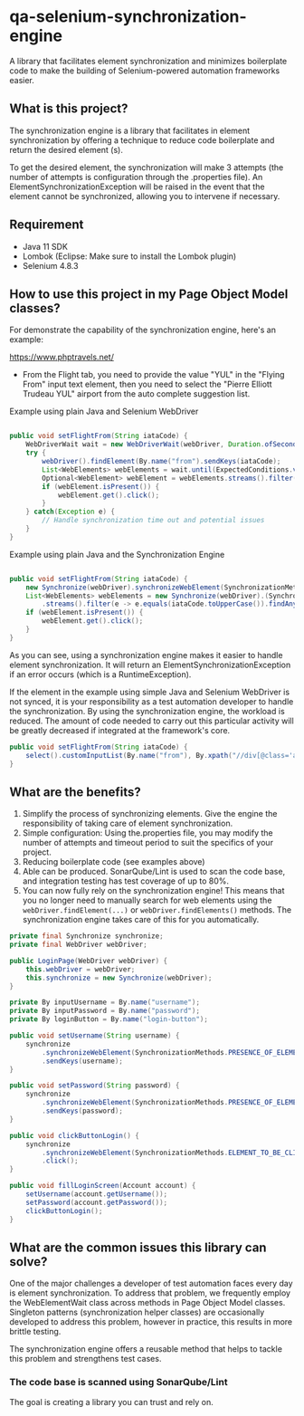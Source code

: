 # qa-selenium-synchronization-engine

A library that facilitates element synchronization and minimizes boilerplate code to make the building of Selenium-powered automation frameworks easier.

## What is this project?

The synchronization engine is a library that facilitates in element synchronization by offering a technique to reduce code boilerplate and return the desired element (s).

To get the desired element, the synchronization will make 3 attempts (the number of attempts is configuration through the .properties file). An ElementSynchronizationException will be raised in the event that the element cannot be synchronized, allowing you to intervene if necessary.

## Requirement

* Java 11 SDK
* Lombok (Eclipse: Make sure to install the Lombok plugin)
* Selenium 4.8.3

## How to use this project in my Page Object Model classes?

For demonstrate the capability of the synchronization engine, here's an example:

https://www.phptravels.net/

* From the Flight tab, you need to provide the value "YUL" in the "Flying From" input text element, then you need to select the "Pierre Elliott Trudeau YUL" airport from the auto complete suggestion list.

Example using plain Java and Selenium WebDriver

```Java

public void setFlightFrom(String iataCode) {
	WebDriverWait wait = new WebDriverWait(webDriver, Duration.ofSeconds(10));
	try {
		webDriver().findElement(By.name("from").sendKeys(iataCode);
		List<WebElements> webElements = wait.until(ExpectedConditions.visibilityOfAllElementsLocatedBy(By.xpath("//div[@class='autocomplete-result']//b"));
		Optional<WebElement> webElement = webElements.streams().filter(e -> e.equals(iataCode.toUpperCase()).findAny();
		if (webElement.isPresent()) {
			webElement.get().click();
		}
	} catch(Exception e) {
		// Handle synchronization time out and potential issues
	}
}

```

Example using plain Java and the Synchronization Engine


```Java 

public void setFlightFrom(String iataCode) {
	new Synchronize(webDriver).synchronizeWebElement(SynchronizationMethods.ELEMENT_TO_BE_CLICKABLE, By.name("from")).sendKeys(iataCode);
	List<WebElements> webElements = new Synchronize(webDriver).(SynchronizationMethods.VISIBILITY_OF_ALL_ELEMENTS_LOCATED_BY, By.xpath("//div[@class='autocomplete-result']//b"))
		.streams().filter(e -> e.equals(iataCode.toUpperCase()).findAny();
	if (webElement.isPresent()) {
		webElement.get().click();
	}
}

```

As you can see, using a synchronization engine makes it easier to handle element synchronization. It will return an 
ElementSynchronizationException if an error occurs (which is a RuntimeException).

If the element in the example using simple Java and Selenium WebDriver is not synced, it is your responsibility as 
a test automation developer to handle the synchronization. By using the synchronization engine, the workload is reduced. 
The amount of code needed to carry out this particular activity will be greatly decreased if integrated 
at the framework's core.

```Java 
public void setFlightFrom(String iataCode) {
	select().customInputList(By.name("from"), By.xpath("//div[@class='autocomplete-result']//b"), iataCode); // The framework method calls the synchronization engine for you, and perform the required action against this element
}
```

## What are the benefits?

1. Simplify the process of synchronizing elements. Give the engine the responsibility of taking care of element synchronization.
2. Simple configuration: Using the.properties file, you may modify the number of attempts and timeout period to suit the specifics of your project.
3. Reducing boilerplate code (see examples above)
4. Able can be produced. SonarQube/Lint is used to scan the code base, and integration testing has test coverage of up to 80%.
5. You can now fully rely on the synchronization engine! This means that you no longer need to manually search for web elements using the `webDriver.findElement(...)` or `webDriver.findElements()` methods. The synchronization engine takes care of this for you automatically.

```Java
private final Synchronize synchronize;
private final WebDriver webDriver;

public LoginPage(WebDriver webDriver) {
	this.webDriver = webDriver;
	this.synchronize = new Synchronize(webDriver);
}

private By inputUsername = By.name("username");
private By inputPassword = By.name("password");
private By loginButton = By.name("login-button");

public void setUsername(String username) {
	synchronize
		.synchronizeWebElement(SynchronizationMethods.PRESENCE_OF_ELEMENT_LOCATED, inputUsername);
		.sendKeys(username);
}

public void setPassword(String password) {
	synchronize
		.synchronizeWebElement(SynchronizationMethods.PRESENCE_OF_ELEMENT_LOCATED, inputPassword);
		.sendKeys(password);
}

public void clickButtonLogin() {
	synchronize
		.synchronizeWebElement(SynchronizationMethods.ELEMENT_TO_BE_CLICKABLE, loginButton);
		.click();
}

public void fillLoginScreen(Account account) {
	setUsername(account.getUsername());
	setPassword(account.getPassword());
	clickButtonLogin();
}
```

## What are the common issues this library can solve?

One of the major challenges a developer of test automation faces every day is element synchronization. To address that 
problem, we frequently employ the WebElementWait class across methods in Page Object Model classes. Singleton patterns 
(synchronization helper classes) are occasionally developed to address this problem, however in practice, this results 
in more brittle testing.

The synchronization engine offers a reusable method that helps to tackle this problem and strengthens test cases.

### The code base is scanned using SonarQube/Lint

The goal is creating a library you can trust and rely on.